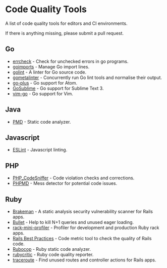 # Code Quality Tools

A list of code quality tools for editors and CI environments.

If there is anything missing, please submit a pull request.

## Go

- [errcheck](https://github.com/kisielk/errcheck) - Check for unchecked errors in go programs.
- [goimports](https://godoc.org/golang.org/x/tools/cmd/goimports) - Manage Go import lines.
- [golint](https://github.com/golang/lint) - A linter for Go source code.
- [gometalinter](https://github.com/alecthomas/gometalinter) - Concurrently run Go lint tools and normalise their output.
- [go-plus](https://atom.io/packages/go-plus) - Go support for Atom.
- [GoSublime](https://github.com/DisposaBoy/GoSublime) - Go support for Sublime Text 3.
- [vim-go](https://github.com/fatih/vim-go) - Go support for Vim.

## Java

- [PMD](https://pmd.github.io/) - Static code analyzer.

## Javascript

- [ESLint](https://eslint.org/) - Javascript linting.

## PHP

- [PHP_CodeSniffer](https://github.com/squizlabs/PHP_CodeSniffer) - Code violation checks and corrections.
- [PHPMD](https://phpmd.org/) - Mess detector for potential code issues.

## Ruby

- [Brakeman](https://github.com/presidentbeef/brakeman) - A static analysis security vulnerability scanner for Rails apps.
- [Bullet](https://github.com/flyerhzm/bullet) - Help to kill N+1 queries and unused eager loading.
- [rack-mini-profiler](https://github.com/MiniProfiler/rack-mini-profiler) - Profiler for development and production Ruby rack apps.
- [Rails Best Practices](https://github.com/flyerhzm/rails_best_practices) - Code metric tool to check the quality of Rails code.
- [Rubocop](https://github.com/bbatsov/rubocop) - Ruby static code analyzer.
- [rubycritic](https://github.com/whitesmith/rubycritic) - Ruby code quality reporter.
- [traceroute](https://github.com/amatsuda/traceroute) - Find unused routes and controller actions for Rails apps.
